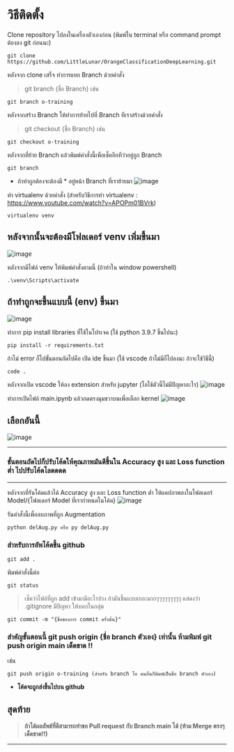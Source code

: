# วิธีติดตั้ง

Clone repository ไปลงในเครื่องตัวเองก่อน (พิมพ์ใน terminal หรือ command prompt ต้องลง git ก่อนนะ) 
```
git clone https://github.com/LittleLunar/OrangeClassificationDeepLearning.git
```
หลังจาก clone เสร็จ ทำการแยก Branch ด้วยคำสั่ง
> git branch {ชื่อ Branch} เช่น
```
git branch o-training
```

หลังจากสร้าง Branch ให้ทำการย้ายไปที่ Branch ทีเราสร้างด้วยคำสั่ง
> git checkout {ชื่อ Branch} เช่น
```
git checkout o-training
```
หลังจากที่ย้าย Branch แล้วพิมพ์คำสั่งนี้เพือเช็คอีกทีว่าอยู่ถูก Branch
```
git branch 
```
- ถ้าทำถูกต้องจะต้องมี * อยู่หน้า Branch ที่เราย้ายมา
![image](https://user-images.githubusercontent.com/50941709/136656798-3ca450b4-3d3d-417f-a920-4e08768366be.png)

ทำ virtualenv ด้วยคำสั่ง (สำหรับวิธีการทำ virtualenv : https://www.youtube.com/watch?v=APOPm01BVrk)
```
virtualenv venv
```

หลังจากนั้นจะต้องมีโฟลเดอร์ venv เพิ่มขึ้นมา
---
![image](https://user-images.githubusercontent.com/50941709/136656885-b2916768-b1ca-48b4-bfdc-57fd399f9185.png)

หลังจากมีไฟล์ venv ให้พิมพ์คำสั่งตามนี้ (ถ้าทำใน window powershell)
```
.\venv\Scripts\activate
```
ถ้าทำถูกจะขึ้นแบบนี้ (env) ขึ้นมา
---
![image](https://user-images.githubusercontent.com/50941709/136657625-cfc85df2-ef9f-458d-b530-d33b29448f42.png)


ทำการ pip install libraries ที่ใช้ในโปรเจค (ใช้ python 3.9.7 ขึ้นไปนะ)
```
pip install -r requirements.txt
```

ถ้าไม่ error ก็ไปขั้นตอนถัดไปคือ เปิด ide ขึ้นมา (ใช้ vscode ถ้าไม่มีก็ไปลงนะ ถ้าจะใช้วิธีนี้)
```
code .
```

หลังจากเปิด vscode ให้ลง extension สำหรับ jupyter (โอใช้ตัวนี้ไม่มีปัญหาอะไร)
![image](https://user-images.githubusercontent.com/50941709/136657104-777a8aeb-bd78-4d4b-9822-e9d807f2a088.png)

ทำการเปิดไฟล์ main.ipynb แล้วกดตรงมุมขวาบนเพื่อเลือก kernel
![image](https://user-images.githubusercontent.com/50941709/136657136-b0775ab0-1e89-4e6d-8c80-12507232ee36.png)

เลือกอันนี้
---

![image](https://user-images.githubusercontent.com/50941709/136657157-b56ede9e-078c-4d49-80f1-00517a026376.png)

---

### ขั้นตอนถัดไปก็ปรับโค้ดให้คุณภาพมันดีขึ้นใน Accuracy สูง และ Loss function ต่ำ ไปปรับโค้ดโลดดดด 

---

หลังจากที่รันโค้ดแล้วได้ Accuracy สูง และ Loss function ต่ำ ให้แคปภาพลงในโฟลเดอร์ Model/{โฟลเดอร์ Model ที่เรากำหนดในโค้ด} 
![image](https://user-images.githubusercontent.com/50941709/136657230-f8264f6f-0337-433e-9d11-986eb0991975.png)

รันคำสั่งนี้เพื่อลบภาพที่ถูก Augmentation
```
python delAug.py หรือ py delAug.py
```

### สำหรับการอัพโค้ดขึ้น github

```
git add .
```
พิมพ์คำสั่งนี้ต่อ
```
git status
```
> เช็คว่าไฟล์ที่ถูก add เข้ามามีอะไรบ้าง ถ้ามันขึ้นแบบเยอะมากๆๆๆๆๆๆๆๆๆ แสดงว่า .gitignore มีปัญหา ให้บอกในกลุ่ม

```
git commit -m "{ชื่อของการ commit ครั้งนั้น}"
```

### สำคัญขั้นตอนนี้ git push origin {ชื่อ branch ตัวเอง} เท่านั้น **ห้ามพิมพ์ git push origin main เด็ดขาด !!**
เช่น
```
git push origin o-training (สำหรับ branch โอ คนอื่นก็พิมพ์เป็นชื่อ branch ตัวเอง)
```
- **โค้ดจะถูกส่งขึ้นไปบน github**

## สุดท้าย

> **ถ้าได้ผลลัพธ์ที่ดีสามารถทำขอ Pull request กับ Branch main ได้ (ห้าม Merge ตรงๆ เด็ดขาด!!)**

--- 
